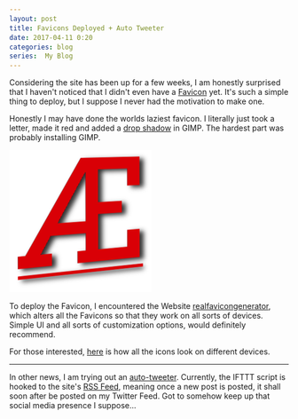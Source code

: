 ```yaml
---
layout: post
title: Favicons Deployed + Auto Tweeter
date: 2017-04-11 0:20
categories: blog
series:  My Blog
---
```



Considering the site has been up for a few weeks, I am honestly surprised that I haven't noticed that I didn't even have a [Favicon](https://en.wikipedia.org/wiki/Favicon) yet. It's such a simple thing to deploy, but I suppose I never had the motivation to make one.  

Honestly I may have done the worlds laziest favicon. I literally just took a letter, made it red and added a [drop shadow](https://docs.gimp.org/en/script-fu-drop-shadow.html "Link for the Lazy") in GIMP. The hardest part was probably installing GIMP.

![Favicon](/icons/android-chrome-256x256.png)

To deploy the Favicon, I encountered the Website [realfavicongenerator](http://realfavicongenerator.net/), which alters all the Favicons so that they work on all sorts of devices. Simple UI and all sorts of customization options, would definitely recommend.

For those interested, [here](http://realfavicongenerator.net/featured_favicons/p1bdcrdhkc1c5uk7f1l9v1vgt1qgv6) is how all the icons look on different devices.

<hr>

In other news, I am trying out an [auto-tweeter](https://ifttt.com). Currently, the IFTTT script is hooked to the site's [RSS Feed](/feed.xml), meaning once a new post is posted, it shall soon after be posted on my Twitter Feed. Got to somehow keep up that social media presence I suppose...
